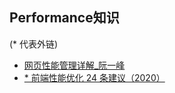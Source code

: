 ## Performance知识

(* 代表外链)
- [网页性能管理详解_阮一峰](https://www.ruanyifeng.com/blog/2015/09/web-page-performance-in-depth.html)
- [* 前端性能优化 24 条建议（2020）](https://juejin.im/post/6892994632968306702?utm_source=gold_browser_extension)

